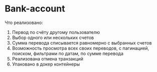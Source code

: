 # Bank-account
Что реализовано: <br>
<ol>
  <li>Первод по счёту другому пользователю</li>
  <li>Выбор одного или нескольких счетов</li>
  <li>Сумма перевода списывается равномерно с выбранных счетов</li>
  <li>Возможность просмотра всех своих переводов, с пагинацией, поиском, фильтрами по датам, по сумме перевода</li>
  <li>Реализована отмена транзакций</li>
  <li>Упаковано в докер контейнеры</li>
</ol>
